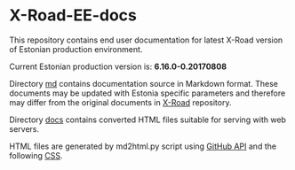 # X-Road-EE-docs

This repository contains end user documentation for latest X-Road version of Estonian production environment.

Current Estonian production version is: **6.16.0-0.20170808**

Directory [md](md) contains documentation source in Markdown format. These documents may be updated with Estonia specific parameters and therefore may differ from the original documents in
[X-Road](https://github.com/ria-ee/X-Road/tree/develop/doc) repository.

Directory [docs](docs) contains converted HTML files suitable for serving with web servers.

HTML files are generated by md2html.py script using [GitHub API](https://developer.github.com/v3/markdown/) and the following [CSS](https://github.com/sindresorhus/github-markdown-css).
